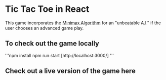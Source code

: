 # Tic Tac Toe in React

This game incorporates the [Minimax Algorithm](https://en.wikipedia.org/wiki/Minimax#Minimax_algorithm_with_alternate_moves) for an "unbeatable A.I." if the user chooses an advanced game play. 

## To check out the game locally
'''npm install
   npm run start [http://localhost:3000/]
'''

## Check out a live version of the game here
